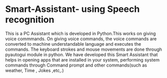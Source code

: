 # Smart-Assistant- using Speech recognition
This is a PC Assistant which is developed in Python.This works on giving voice commmands. 
On giving voice commands, the voice commands are converted to machine understandable language and executes the commands. The keyboard strokes and mouse movements are done through pyautogui module in python.
We have developed this Smart Assistant that helps in opening apps that are installed in your system, performing system commands through Command prompt and other commands(such as weather, Time , Jokes ,etc,.) 
